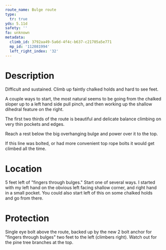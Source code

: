 ```yaml
---
route_name: Bulge route
type:
  tr: true
yds: 5.11d
safety: ''
fa: unknown
metadata:
  climb_id: 3792aa49-5a6d-4f4c-b637-c21705a5e771
  mp_id: '112081994'
  left_right_index: '32'
---
```

# Description
Difficult and sustained. Climb up faintly chalked holds and hard to see feet.

A couple ways to start, the most natural seems to be going from the chalked sloper up to a left hand side pull pinch, and then working up the shallow dihedral feature on the right.

The first two thirds of the route is beautiful and delicate balance climbing on very thin pockets and edges.

Reach a rest below the big overhanging bulge and power over it to the top.

If this line was bolted, or had more convenient top rope bolts it would get climbed all the time.

# Location
5 feet left of "fingers through bulges." Start one of several ways. I started with my left hand on the obvious left facing shallow corner, and right hand in a small pocket. You could also start left of this on some chalked holds and go from there.

# Protection
Single eye bolt above the route, backed up by the new 2 bolt anchor for "fingers through bulges" two feet to the left (climbers right). Watch out for the pine tree branches at the top.

